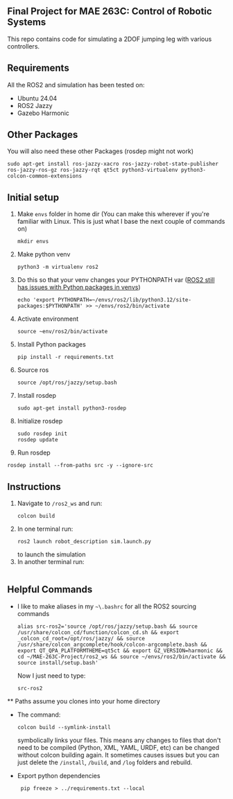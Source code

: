 ## Final Project for MAE 263C: Control of Robotic Systems

This repo contains code for simulating a 2DOF jumping leg with various controllers.

## Requirements
All the ROS2 and simulation has been tested on:

* Ubuntu 24.04
* ROS2 Jazzy
* Gazebo Harmonic

## Other Packages
You will also need these other Packages (rosdep might not work)
```
sudo apt-get install ros-jazzy-xacro ros-jazzy-robot-state-publisher ros-jazzy-ros-gz ros-jazzy-rqt qt5ct python3-virtualenv python3-colcon-common-extensions
```

## Initial setup
1. Make `envs` folder in home dir (You can make this wherever if you're familiar with Linux. This is just what I base the next couple of commands on)
   ```
   mkdir envs
   ```
2. Make python venv
   ```
   python3 -m virtualenv ros2
   ```
3. Do this so that your venv changes your PYTHONPATH var ([ROS2 still has issues with Python packages in venvs](https://github.com/ros2/ros2/issues/1094))   
   ```
   echo 'export PYTHONPATH=~/envs/ros2/lib/python3.12/site-packages:$PYTHONPATH' >> ~/envs/ros2/bin/activate
   ```
5. Activate environment
   ```
   source ~env/ros2/bin/activate
   ```
6. Install Python packages
   ```
   pip install -r requirements.txt
   ```
7. Source ros
   ```
   source /opt/ros/jazzy/setup.bash
   ```
8. Install rosdep
   ```
   sudo apt-get install python3-rosdep
   ```
9. Initialize rosdep
   ```
   sudo rosdep init
   rosdep update
   ```
10. Run rosdep
   ```
   rosdep install --from-paths src -y --ignore-src
   ```


## Instructions
1. Navigate to `/ros2_ws` and run:
    ``` 
    colcon build
    ```
2. In one terminal run:
   ```
   ros2 launch robot_description sim.launch.py
   ```
   to launch the simulation
3. In another terminal run:
   ```

   ```

## Helpful Commands
* I like to make aliases in my `~\.bashrc` for all the ROS2 sourcing commands
    ```
    alias src-ros2='source /opt/ros/jazzy/setup.bash && source /usr/share/colcon_cd/function/colcon_cd.sh && export _colcon_cd_root=/opt/ros/jazzy/ && source /usr/share/colcon_argcomplete/hook/colcon-argcomplete.bash && export QT_QPA_PLATFORMTHEME=qt5ct && export GZ_VERSION=harmonic && cd ~/MAE-263C-Project/ros2_ws && source ~/envs/ros2/bin/activate && source install/setup.bash'
    ```
    Now I just need to type:
    ```
    src-ros2
    ```
** Paths assume you clones into your home directory

* The command:
    ```
    colcon build --symlink-install
    ```
    symbolically links your files. This means any changes to files that don't need to be compiled (Python, XML, YAML, URDF, etc) can be changed without colcon building again. It sometimes causes issues but you can just delete the `/install`, `/build`, and `/log` folders and rebuild.

* Export python dependencies
  ```
   pip freeze > ../requirements.txt --local
 ```


